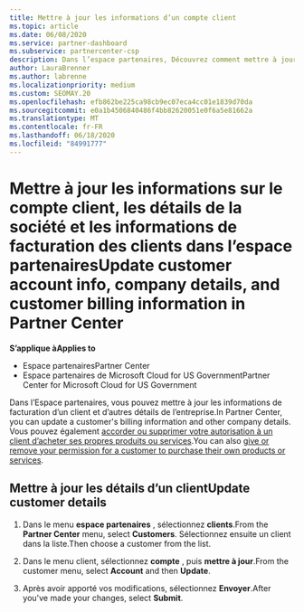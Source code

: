 ```yaml
---
title: Mettre à jour les informations d’un compte client
ms.topic: article
ms.date: 06/08/2020
ms.service: partner-dashboard
ms.subservice: partnercenter-csp
description: Dans l’espace partenaires, Découvrez comment mettre à jour les informations de facturation d’un client ou comment mettre à jour les détails de la société.
author: LauraBrenner
ms.author: labrenne
ms.localizationpriority: medium
ms.custom: SEOMAY.20
ms.openlocfilehash: efb862be225ca98cb9ec07eca4cc01e1839d70da
ms.sourcegitcommit: e0a1b4506840486f4bb82620051e0f6a5e81662a
ms.translationtype: MT
ms.contentlocale: fr-FR
ms.lasthandoff: 06/18/2020
ms.locfileid: "84991777"
---
```

# <a name="update-customer-account-info-company-details-and-customer-billing-information-in-partner-center"></a><span data-ttu-id="fd5b9-103">Mettre à jour les informations sur le compte client, les détails de la société et les informations de facturation des clients dans l’espace partenaires</span><span class="sxs-lookup"><span data-stu-id="fd5b9-103">Update customer account info, company details, and customer billing information in Partner Center</span></span>

<span data-ttu-id="fd5b9-104">**S’applique à**</span><span class="sxs-lookup"><span data-stu-id="fd5b9-104">**Applies to**</span></span>

- <span data-ttu-id="fd5b9-105">Espace partenaires</span><span class="sxs-lookup"><span data-stu-id="fd5b9-105">Partner Center</span></span>
- <span data-ttu-id="fd5b9-106">Espace partenaires de Microsoft Cloud for US Government</span><span class="sxs-lookup"><span data-stu-id="fd5b9-106">Partner Center for Microsoft Cloud for US Government</span></span>

<span data-ttu-id="fd5b9-107">Dans l’Espace partenaires, vous pouvez mettre à jour les informations de facturation d’un client et d’autres détails de l’entreprise.</span><span class="sxs-lookup"><span data-stu-id="fd5b9-107">In Partner Center, you can update a customer's billing information and other company details.</span></span> <span data-ttu-id="fd5b9-108">Vous pouvez également [accorder ou supprimer votre autorisation à un client d’acheter ses propres produits ou services](give-customers-permission.md).</span><span class="sxs-lookup"><span data-stu-id="fd5b9-108">You can also [give or remove your permission for a customer to purchase their own products or services](give-customers-permission.md).</span></span>

## <a name="update-customer-details"></a><span data-ttu-id="fd5b9-109">Mettre à jour les détails d’un client</span><span class="sxs-lookup"><span data-stu-id="fd5b9-109">Update customer details</span></span>

1. <span data-ttu-id="fd5b9-110">Dans le menu **espace partenaires** , sélectionnez **clients**.</span><span class="sxs-lookup"><span data-stu-id="fd5b9-110">From the **Partner Center** menu, select **Customers**.</span></span> <span data-ttu-id="fd5b9-111">Sélectionnez ensuite un client dans la liste.</span><span class="sxs-lookup"><span data-stu-id="fd5b9-111">Then choose a customer from the list.</span></span>

2. <span data-ttu-id="fd5b9-112">Dans le menu client, sélectionnez **compte** , puis **mettre à jour**.</span><span class="sxs-lookup"><span data-stu-id="fd5b9-112">From the customer menu, select **Account** and then **Update**.</span></span>

3. <span data-ttu-id="fd5b9-113">Après avoir apporté vos modifications, sélectionnez **Envoyer**.</span><span class="sxs-lookup"><span data-stu-id="fd5b9-113">After you've made your changes, select **Submit**.</span></span>
